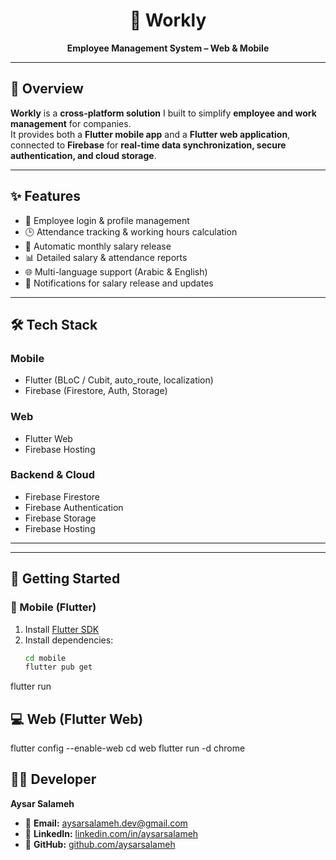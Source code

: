 <h1 align="center">🚀 Workly</h1>
<p align="center">
  <b>Employee Management System – Web & Mobile</b>  
</p>


---

## 📖 Overview
**Workly** is a **cross-platform solution** I built to simplify **employee and work management** for companies.  
It provides both a **Flutter mobile app** and a **Flutter web application**, connected to **Firebase** for **real-time data synchronization, secure authentication, and cloud storage**.  

---

## ✨ Features
- 👤 Employee login & profile management  
- 🕒 Attendance tracking & working hours calculation  
- 💸 Automatic monthly salary release  
- 📊 Detailed salary & attendance reports  
- 🌐 Multi-language support (Arabic & English)  
- 🔔 Notifications for salary release and updates  

---

## 🛠️ Tech Stack
### Mobile
- Flutter (BLoC / Cubit, auto_route, localization)  
- Firebase (Firestore, Auth, Storage)  

### Web
- Flutter Web  
- Firebase Hosting  

### Backend & Cloud
- Firebase Firestore  
- Firebase Authentication  
- Firebase Storage  
- Firebase Hosting  

---


---

## 🚀 Getting Started

### 📱 Mobile (Flutter)
1. Install [Flutter SDK](https://flutter.dev/docs/get-started/install)  
2. Install dependencies:  
   ```bash
   cd mobile
   flutter pub get
flutter run
## 💻 Web (Flutter Web)
flutter config --enable-web
cd web
flutter run -d chrome


## 👨‍💻 Developer

**Aysar Salameh**  

- 📧 **Email:** [aysarsalameh.dev@gmail.com](mailto:aysarfawaz77@gmail.com)  
- 💼 **LinkedIn:** [linkedin.com/in/aysarsalameh](https://linkedin.com/in/aysar-fawaz)  
- 🐙 **GitHub:** [github.com/aysarsalameh](https://github.com/AysarSalameh)  


